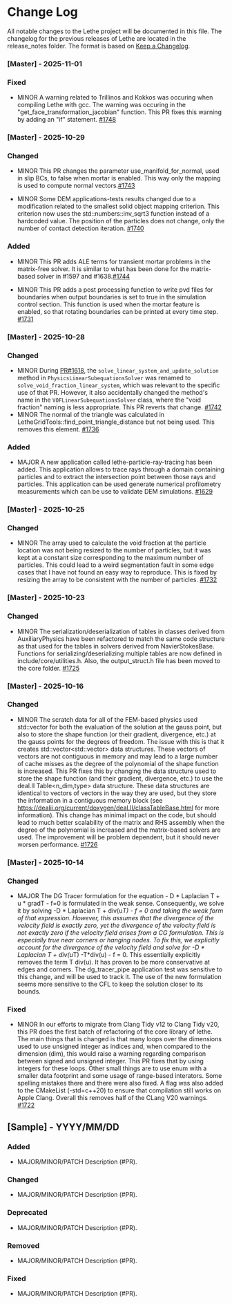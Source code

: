 
# Change Log
All notable changes to the Lethe project will be documented in this file.
The changelog for the previous releases of Lethe are located in the release_notes folder.
The format is based on [Keep a Changelog](http://keepachangelog.com/).

### [Master] - 2025-11-01

### Fixed

- MINOR A warning related to Trillinos and Kokkos was occuring when compiling Lethe with gcc. The warning was occuring in the "get_face_transformation_jacobian" function. This PR fixes this warning by adding an "if" statement. [#1748](https://github.com/chaos-polymtl/lethe/pull/1748)   


### [Master] - 2025-10-29

### Changed

- MINOR This PR changes the parameter use_manifold_for_normal, used in slip BCs, to false when mortar is enabled. This way only the mapping is used to compute normal vectors.[#1743](https://github.com/chaos-polymtl/lethe/pull/1743)

- MINOR Some DEM applications-tests results changed due to a modification related to the smallest solid object mapping criterion. This criterion now uses the std::numbers::inv_sqrt3 function instead of a hardcoded value. The position of the particles does not change, only the number of contact detection iteration. [#1740](https://github.com/chaos-polymtl/lethe/pull/1740)

### Added

- MINOR This PR adds ALE terms for transient mortar problems in the matrix-free solver. It is similar to what has been done for the matrix-based solver in #1597 and #1638.[#1744](https://github.com/chaos-polymtl/lethe/pull/1744)

- MINOR This PR adds a post processing function to write pvd files for boundaries when output boundaries is set to true in the simulation control section. This function is used when the mortar feature is enabled, so that rotating boundaries can be printed at every time step. [#1731](https://github.com/chaos-polymtl/lethe/pull/1731)

### [Master] - 2025-10-28

### Changed

- MINOR During [PR#1618](https://github.com/chaos-polymtl/lethe/pull/1618), the `solve_linear_system_and_update_solution` method in `PhysicsLinearSubequationsSolver` was renamed to `solve_void_fraction_linear_system`, which was relevant to the specific use of that PR. However, it also accidentally changed the method's name in the `VOFLinearSubequationsSolver` class, where the "void fraction" naming is less appropriate. This PR reverts that change. [#1742](https://github.com/chaos-polymtl/lethe/pull/1742)
- MINOR The normal of the triangle was calculated in LetheGridTools::find_point_triangle_distance but not being used. This removes this element. [#1736](https://github.com/chaos-polymtl/lethe/pull/1736)

### Added

- MAJOR A new application called lethe-particle-ray-tracing has been added. This application allows to trace rays through a domain containing particles and to extract the intersection point between those rays and particles. This application can be used generate numerical profilometry measurements which can be use to validate DEM simulations. [#1629](https://github.com/chaos-polymtl/lethe/pull/1629)

### [Master] - 2025-10-25

### Changed

- MINOR The array used to calculate the void fraction at the particle location was not being resized to the number of particles, but it was kept at a constant size corresponding to the maximum number of particles. This could lead to a weird segmentation fault in some edge cases that I have not found an easy way to reproduce. This is fixed by resizing the array to be consistent with the number of particles. [#1732](https://github.com/chaos-polymtl/lethe/pull/1732)

### [Master] - 2025-10-23

### Changed

- MINOR The serialization/deserialization of tables in classes derived from AuxiliaryPhysics have been refactored to match the same code structure as that used for the tables in solvers derived from NavierStokesBase. Functions for serializing/deserializing multiple tables are now defined in include/core/utilities.h. Also, the output_struct.h file has been moved to the core folder. [#1725](https://github.com/chaos-polymtl/lethe/pull/1725)

### [Master] - 2025-10-16

### Changed

- MINOR The scratch data for all of the FEM-based physics used std::vector<type> for both the evaluation of the solution at the gauss point, but also to store the shape function (or their gradient, divergence, etc.) at the gauss points for the degrees of freedom. The issue with this is that it creates std::vector<std::vector<type>> data structures. These vectors of vectors are not contiguous in memory and may lead to a large number of cache misses as the degree of the polynomial of the shape function is increased. This PR fixes this by changing the data structure used to store the shape function (and their gradient, divergence, etc.) to use the deal.II Table<n_dim,type> data structure. These data structures are identical to vectors of vectors in the way they are used, but they store the information in a contiguous memory block (see https://dealii.org/current/doxygen/deal.II/classTableBase.html for more information). This change has minimal impact on the code, but should lead to much better scalability of the matrix and RHS assembly when the degree of the polynomial is increased and the matrix-based solvers are used. The improvement will be problem dependent, but it should never worsen performance. [#1726](https://github.com/chaos-polymtl/lethe/pull/1726)

### [Master] - 2025-10-14

### Changed

- MAJOR The DG Tracer formulation for the equation - D * Laplacian T +  u * gradT - f=0 is formulated in the weak sense. Consequently, we solve it by solving -D * Laplacian T + div(u*T) - f = 0 and taking the weak form of that expression. However, this assumes that the divergence of the velocity field is exactly zero, yet the divergence of the velocity field is not exactly zero if the velocity field arises from a CG formulation. This is especially true near corners or hanging nodes. To fix this, we explicitly account for the divergence of the velocity field and solve for -D * Laplacian T + div(u*T) -T*div(u) - f = 0. This essentially explicitly removes the term T div(u). It has proven to be more conservative at edges and corners. The dg_tracer_pipe application test was sensitive to this change, and will be used to track it. The use of the new formulation seems more sensitive to the CFL to keep the solution closer to its bounds.

### Fixed

- MINOR In our efforts to migrate from Clang Tidy v12 to Clang Tidy v20, this PR does the first batch of refactoring of the core library of lethe. The main things that is changed is that many loops over the dimensions used to use unsigned integer as indices and, when compared to the dimension (dim), this would raise a warning regarding comparison between signed and unsigned integer. This PR fixes that by using integers for these loops. Other small things are to use enum with a smaller data footprint and some usage of range-based interators. Some spelling mistakes there and there were also fixed. A flag was also added to the CMakeList (-std=c++20) to ensure that compilation still works on Apple Clang. Overall this removes half of the CLang V20 warnings. [#1722](https://github.com/chaos-polymtl/lethe/pull/1722)


## [Sample] - YYYY/MM/DD

### Added

- MAJOR/MINOR/PATCH Description (#PR).

### Changed

- MAJOR/MINOR/PATCH Description (#PR).

### Deprecated

- MAJOR/MINOR/PATCH Description (#PR).

### Removed

- MAJOR/MINOR/PATCH Description (#PR).

### Fixed

- MAJOR/MINOR/PATCH Description (#PR).

